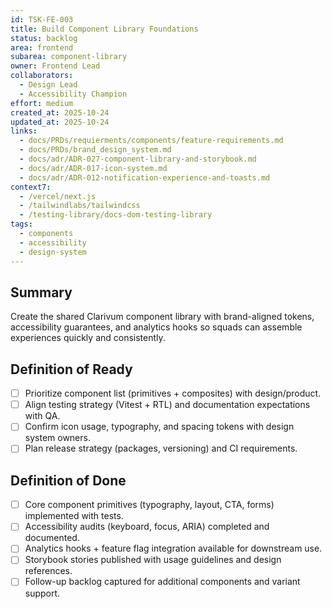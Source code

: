 ```yaml
---
id: TSK-FE-003
title: Build Component Library Foundations
status: backlog
area: frontend
subarea: component-library
owner: Frontend Lead
collaborators:
  - Design Lead
  - Accessibility Champion
effort: medium
created_at: 2025-10-24
updated_at: 2025-10-24
links:
  - docs/PRDs/requierments/components/feature-requirements.md
  - docs/PRDs/brand_design_system.md
  - docs/adr/ADR-027-component-library-and-storybook.md
  - docs/adr/ADR-017-icon-system.md
  - docs/adr/ADR-012-notification-experience-and-toasts.md
context7:
  - /vercel/next.js
  - /tailwindlabs/tailwindcss
  - /testing-library/docs-dom-testing-library
tags:
  - components
  - accessibility
  - design-system
---
```


## Summary
Create the shared Clarivum component library with brand-aligned tokens, accessibility guarantees, and analytics hooks so squads can assemble experiences quickly and consistently.

## Definition of Ready
- [ ] Prioritize component list (primitives + composites) with design/product.
- [ ] Align testing strategy (Vitest + RTL) and documentation expectations with QA.
- [ ] Confirm icon usage, typography, and spacing tokens with design system owners.
- [ ] Plan release strategy (packages, versioning) and CI requirements.

## Definition of Done
- [ ] Core component primitives (typography, layout, CTA, forms) implemented with tests.
- [ ] Accessibility audits (keyboard, focus, ARIA) completed and documented.
- [ ] Analytics hooks + feature flag integration available for downstream use.
- [ ] Storybook stories published with usage guidelines and design references.
- [ ] Follow-up backlog captured for additional components and variant support.
